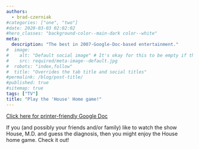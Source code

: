```yaml
---
authors:
  - brad-czerniak
#categories: ["one", "two"]
#date: 2020-03-03 02:02:02
#hero_classes: "background-color--main-dark color--white"
meta:
  description: "The best in 2007-Google-Doc-based entertainment."
#  image:
#    alt: "Default social image" # It's okay for this to be empty if the image is decorative
#    src: required/meta-image--default.jpg
#  robots: "index,follow"
#  title: "Overrides the tab title and social titles"
#permalink: /blog/post-title/
#published: true
#sitemap: true
tags: ["TV"]
title: "Play the 'House' Home game!"
---
```


[Click here for printer-friendly Google Doc](http://docs.google.com/Doc?id=dhsbt2xj_936dh354n)

If you (and possibly your friends and/or family) like to watch the show House, M.D. and guess the diagnosis, then you might
enjoy the House home game. Check it out!
